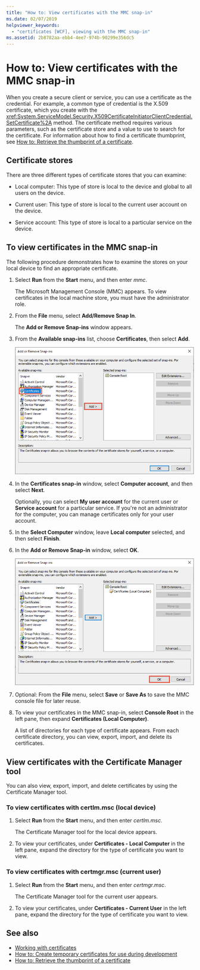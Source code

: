 ```yaml
---
title: "How to: View certificates with the MMC snap-in"
ms.date: 02/07/2019
helpviewer_keywords: 
  - "certificates [WCF], viewing with the MMC snap-in"
ms.assetid: 2b8782aa-ebb4-4ee7-974b-90299e356dc5
---
```

# How to: View certificates with the MMC snap-in
When you create a secure client or service, you can use a certificate as the credential. For example, a common type of credential is the X.509 certificate, which you create with the <xref:System.ServiceModel.Security.X509CertificateInitiatorClientCredential.SetCertificate%2A> method. The certificate method requires various parameters, such as the certificate store and a value to use to search for the certificate. For information about how to find a certificate thumbprint, see [How to: Retrieve the thumbprint of a certificate](how-to-retrieve-the-thumbprint-of-a-certificate.md). 

## Certificate stores
There are three different types of certificate stores that you can examine:

- Local computer: This type of store is local to the device and global to all users on the device.

- Current user: This type of store is local to the current user account on the device.

- Service account: This type of store is local to a particular service on the device.

  
## To view certificates in the MMC snap-in  

The following procedure demonstrates how to examine the stores on your local device to find an appropriate certificate. 
  
1. Select **Run** from the **Start** menu, and then enter *mmc*. 

    The Microsoft Management Console (MMC) appears. To view certificates in the local machine store, you must have the administrator role.
  
2. From the **File** menu, select **Add/Remove Snap In**. 
    
    The **Add or Remove Snap-ins** window appears.
  
3. From the **Available snap-ins** list, choose **Certificates**, then select **Add**.  

    ![Add certificate snap-in](./media/mmc-add-certificate-snap-in.png)
  
4. In the **Certificates snap-in** window, select **Computer account**, and then select **Next**. 
  
    Optionally, you can select **My user account** for the current user or **Service account** for a particular service. If you're not an administrator for the computer, you can manage certificates only for your user account.
  
5. In the **Select Computer** window, leave **Local computer** selected, and then select **Finish**.  
  
6. In the **Add or Remove Snap-in** window, select **OK**.  
  
    ![Add certificate snap-in](./media/mmc-certificate-snap-in-selected.png)

7. Optional: From the **File** menu, select **Save** or **Save As** to save the MMC console file for later reuse.  

8. To view your certificates in the MMC snap-in, select **Console Root** in the left pane, then expand **Certificates (Local Computer)**.

    A list of directories for each type of certificate appears. From each certificate directory, you can view, export, import, and delete its certificates.
  

## View certificates with the Certificate Manager tool
You can also view, export, import, and delete certificates by using the Certificate Manager tool.

### To view certificates with certlm.msc (local device)

1. Select **Run** from the **Start** menu, and then enter *certlm.msc*. 

    The Certificate Manager tool for the local device appears. 
  
2. To view your certificates, under **Certificates - Local Computer** in the left pane, expand the directory for the type of certificate you want to view.

### To view certificates with certmgr.msc (current user)

1. Select **Run** from the **Start** menu, and then enter *certmgr.msc*. 

    The Certificate Manager tool for the current user appears. 
  
2. To view your certificates, under **Certificates - Current User** in the left pane, expand the directory for the type of certificate you want to view.

  
## See also
- [Working with certificates](working-with-certificates.md)
- [How to: Create temporary certificates for use during development](how-to-create-temporary-certificates-for-use-during-development.md)
- [How to: Retrieve the thumbprint of a certificate](how-to-retrieve-the-thumbprint-of-a-certificate.md)
